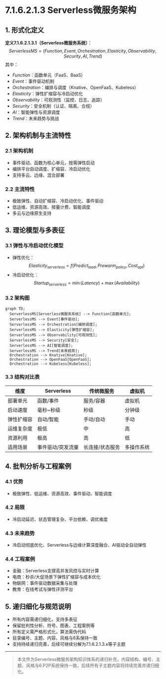 # 7.1.6.2.1.3 Serverless微服务架构

## 1. 形式化定义

**定义7.1.6.2.1.3.1（Serverless微服务系统）**：
$$
ServerlessMS = (Function, Event, Orchestration, Elasticity, Observability, Security, AI, Trend)
$$
其中：

- $Function$：函数单元（FaaS、BaaS）
- $Event$：事件驱动机制
- $Orchestration$：编排与调度（Knative、OpenFaaS、Kubeless）
- $Elasticity$：弹性扩缩容与冷启动优化
- $Observability$：可观测性（监控、日志、追踪）
- $Security$：安全机制（认证、隔离、合规）
- $AI$：智能弹性与资源调度
- $Trend$：未来趋势与挑战

## 2. 架构机制与主流特性

### 2.1 架构机制

- 事件驱动、函数为核心单元，按需弹性启动
- 编排平台自动调度、扩缩容、冷启动优化
- 支持多云、边缘、混合部署

### 2.2 主流特性

- 极致弹性、自动扩缩容、冷启动优化、事件驱动
- 低运维、资源高效、按量计费、智能调度
- 多云与边缘原生支持

## 3. 理论模型与多表征

### 3.1 弹性与冷启动优化模型

- 弹性优化：
  $$Elasticity_{serverless} = f(Predict_{load}, Prewarm_{policy}, Cost_{opt})$$
- 冷启动优化：
  $$Startup_{serverless} = \min (Latency) + \max (Availability)$$

### 3.2 架构图

```mermaid
graph TD;
  ServerlessMS[Serverless微服务系统] --> Function[函数单元];
  ServerlessMS --> Event[事件驱动];
  ServerlessMS --> Orchestration[编排调度];
  ServerlessMS --> Elasticity[弹性扩缩容];
  ServerlessMS --> Observability[可观测性];
  ServerlessMS --> Security[安全];
  ServerlessMS --> AI[智能调度];
  ServerlessMS --> Trend[未来趋势];
  Orchestration --> Knative[Knative];
  Orchestration --> OpenFaaS[OpenFaaS];
  Orchestration --> Kubeless[Kubeless];
```

### 3.3 结构对比表

| 维度 | Serverless | 传统微服务 | 虚拟机 |
|------|------------|------------|--------|
| 部署单元 | 函数/事件 | 服务/容器 | 虚拟机 |
| 启动速度 | 毫秒~秒级 | 秒级 | 分钟级 |
| 弹性扩缩容 | 自动/智能 | 手动/自动 | 手动 |
| 运维复杂度 | 极低 | 中 | 高 |
| 资源利用 | 极高 | 高 | 低 |
| 适用场景 | 事件驱动/突发流量 | 长连接/状态服务 | 多操作系统 |

## 4. 批判分析与工程案例

### 4.1 优势

- 极致弹性、低运维、资源高效、事件驱动、智能调度

### 4.2 局限

- 冷启动延迟、状态管理复杂、平台依赖、调优难度

### 4.3 未来趋势

- 冷启动彻底优化、Serverless与边缘计算深度融合、AI驱动全自动弹性

### 4.4 工程案例

- 金融：Serverless支撑高并发风控与实时计算
- 电商：秒杀/大促场景下弹性扩缩容与成本优化
- 物联网：事件驱动数据采集与处理
- 教育：在线考试与弹性评测平台

## 5. 递归细化与规范说明

- 所有内容需递归细化，支持多表征
- 保留批判性分析、符号、图表、工程案例等
- 所有定义需严格形式化，算法需伪代码
- 目录编号、主题、内容、风格与6系保持一致
- 支持持续递归完善，后续可继续分解为7.1.6.2.1.3.x等子主题

---
> 本文件为Serverless微服务架构知识体系的递归补充，内容结构、编号、主题、风格与6.P2P系统保持一致，后续所有子主题内容将持续完善并递归细化。
